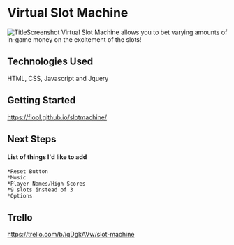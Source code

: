 # Virtual Slot Machine

![TitleScreenshot](https://i.imgur.com/Lzkt9Fu.png)
Virtual Slot Machine allows you to bet varying amounts of in-game money on the excitement of the slots!


## Technologies Used
HTML, CSS, Javascript and Jquery

## Getting Started
<https://flool.github.io/slotmachine/>

## Next Steps
#### List of things I'd like to add
	*Reset Button
	*Music
	*Player Names/High Scores
	*9 slots instead of 3
	*Options

## Trello
<https://trello.com/b/iqDgkAVw/slot-machine>
